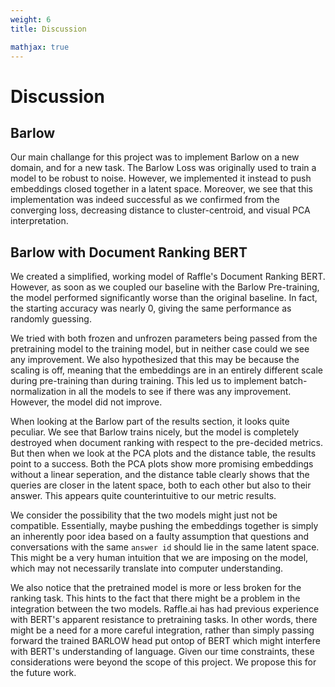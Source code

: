 ```yaml
---
weight: 6
title: Discussion

mathjax: true
---
```


# Discussion

## Barlow
Our main challange for this project was to implement Barlow on a new domain, and for a new task. The Barlow Loss was originally used to train a model to be robust to noise. However, we implemented it instead to push embeddings closed together in a latent space. Moreover, we see that this implementation was indeed successful as we confirmed from the converging loss, decreasing distance to cluster-centroid, and visual PCA interpretation. 

## Barlow with Document Ranking BERT

We created a simplified, working model of Raffle's Document Ranking BERT. However, as soon as we coupled our baseline with the Barlow Pre-training, the model performed significantly worse than the original baseline. In fact, the starting accuracy was nearly 0, giving the same performance as randomly guessing. 

We tried with both frozen and unfrozen parameters being passed from the pretraining model to the training model, but in neither case could we see any improvement. We also hypothesized that this may be because the scaling is off, meaning that the embeddings are in an entirely different scale during pre-training than during training. This led us to implement batch-normalization in all the models to see if there was any improvement. However, the model did not improve.

When looking at the Barlow part of the results section, it looks quite peculiar. We see that Barlow trains nicely, but the model is completely destroyed when document ranking with respect to the pre-decided metrics. But then when we look at the PCA plots and the distance table, the results point to a success. Both the PCA plots show more promising embeddings without a linear seperation, and the distance table clearly shows that the queries are closer in the latent space, both to each other but also to their answer. This appears quite counterintuitive to our metric results.
 
We consider the possibility that the two models might just not be compatible. Essentially, maybe pushing the embeddings together is simply an inherently poor idea based on a faulty assumption that questions and conversations with the same `answer id` should lie in the same latent space. This might be a very human intuition that we are imposing on the model, which may not necessarily translate into computer understanding. 

We also notice that the pretrained model is more or less broken for the ranking task. This hints to the fact that there might be a problem in the integration between the two models. Raffle.ai has had previous experience with BERT's apparent resistance to pretraining tasks. In other words, there might be a need for a more careful integration, rather than simply passing forward the trained BARLOW head put ontop of BERT which might interfere with BERT's understanding of language. Given our time constraints, these considerations were beyond the scope of this project. We propose this for the future work.
